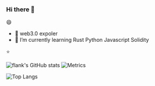 ### Hi there 👋


😄


- 🔭 web3.0 expoler
- 🌱 I’m currently learning Rust Python Javascript Solidity

⭐

![flank's GitHub stats](https://github-readme-stats.vercel.app/api?username=flank-code&show_icons=true&theme=dark)
![Metrics](https://metrics.lecoq.io/flank-code?template=classic&base.indepth=false&base.hireable=false&config.timezone=Asia%2FShanghai&config.display=large)

![Top Langs](https://github-readme-stats.vercel.app/api/top-langs/?username=flank-code&count_private=true&show_icons=true&theme=tokyonight)
